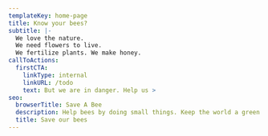 ```yaml
---
templateKey: home-page
title: Know your bees?
subtitle: |-
  We love the nature.  
  We need flowers to live.  
  We fertilize plants. We make honey.
callToActions:
  firstCTA:
    linkType: internal
    linkURL: /todo
    text: But we are in danger. Help us >
seo:
  browserTitle: Save A Bee
  description: Help bees by doing small things. Keep the world a green place.
  title: Save our bees
---
```



